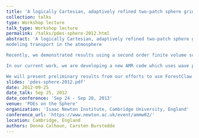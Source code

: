 ```yaml
---
title: 'A logically Cartesian, adaptively refined two-patch sphere grid for modeling transport in the atmosphere'
collection: talks
type: Workshop lecture
talk_type: Workshop lecture
permalink: /talks/pdes-sphere-2012.html
abstract: 'A logically Cartesian, adaptively refined two-patch sphere grid for
modeling transport in the atmosphere

Recently, we demonstrated results using a second order finite volume scheme on a novel, logically Cartesian, two-patch 2d sphere grid. The numerical scheme, based on the wave-propagation algorithms in Clawpack ( R. J. LeVeque, Univ. of Washington), was easily adapted to the single grid Cartesian layout of our two-patch sphere grid mapping.  Furthermore, we were able to use an existing adaptive mesh refinement patch-based (AMR) code (Berger, Oliger et al.) to run computational efficient simulations.

In our current work, we are developing a new AMR code which uses wave propagation algorithms on non-overlapping AMR grids stored as leaves in a forest of quad- or oct-trees.  The underlying tree-based code, p4est (Carsten Burstedde, Univ. of Bonn) manages the multi-block connectivity in a multi-processor environment and has been shown to be highly scalable in applications of interest to geophysicists.  This new AMR code, which we call ForestClaw, will easily handle the adaptivity for our two-patch sphere grid, as well as the cubed-sphere, and more generally, any multi-block geometry.

We will present preliminary results from our efforts to use ForestClaw for modeling volcanic ash dispersal in the atmosphere.  This is joint work with Carsten Burstedde (Univ. of Bonn) and researchers at the Cascade Volcanic Observatory (Vancouver, Washington).'
slides: 'pdes-sphere-2012.pdf'
date: 2012-09-25
date_talk: Sep 25, 2012
date_conference: 'Sep 24 - Sep 28, 2013'
venue: 'PDEs on the Sphere'
organization: 'Isaac Newton Institute, Cambridge University, England'
conference_url: 'https://www.newton.ac.uk/event/ammw02/'
location: Cambridge, England
authors: Donna Calhoun, Carsten Burstedde
---
```


